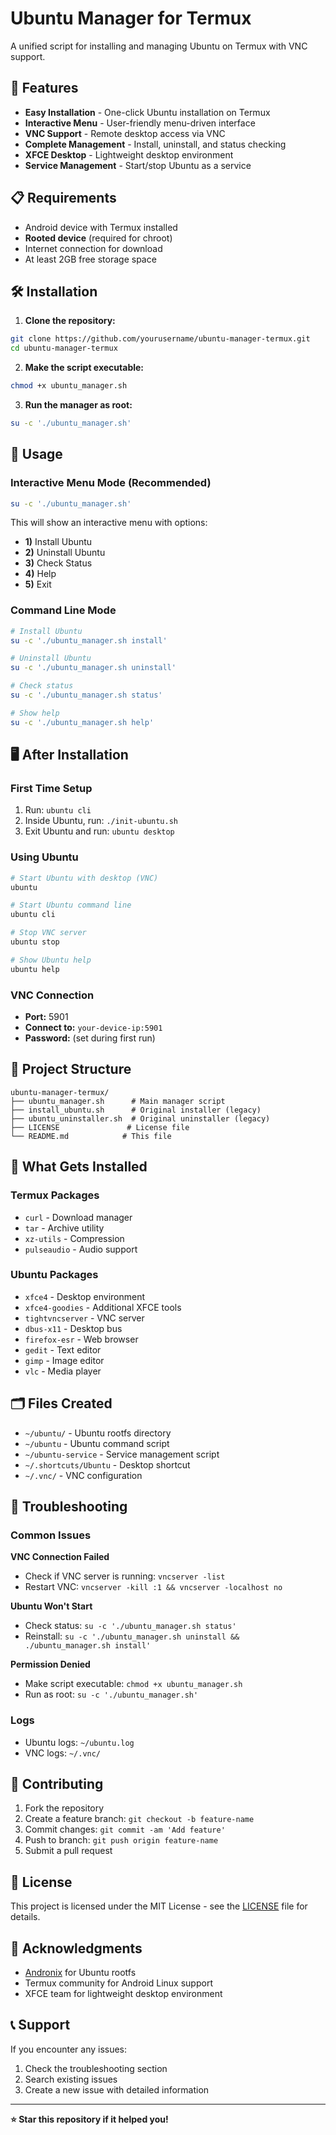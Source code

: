 # Ubuntu Manager for Termux

A unified script for installing and managing Ubuntu on Termux with VNC support.

## 🚀 Features

- **Easy Installation** - One-click Ubuntu installation on Termux
- **Interactive Menu** - User-friendly menu-driven interface
- **VNC Support** - Remote desktop access via VNC
- **Complete Management** - Install, uninstall, and status checking
- **XFCE Desktop** - Lightweight desktop environment
- **Service Management** - Start/stop Ubuntu as a service

## 📋 Requirements

- Android device with Termux installed
- **Rooted device** (required for chroot)
- Internet connection for download
- At least 2GB free storage space

## 🛠️ Installation

1. **Clone the repository:**
```bash
git clone https://github.com/yourusername/ubuntu-manager-termux.git
cd ubuntu-manager-termux
```

2. **Make the script executable:**
```bash
chmod +x ubuntu_manager.sh
```

3. **Run the manager as root:**
```bash
su -c './ubuntu_manager.sh'
```

## 🎯 Usage

### Interactive Menu Mode (Recommended)
```bash
su -c './ubuntu_manager.sh'
```
This will show an interactive menu with options:
- **1)** Install Ubuntu
- **2)** Uninstall Ubuntu
- **3)** Check Status
- **4)** Help
- **5)** Exit

### Command Line Mode
```bash
# Install Ubuntu
su -c './ubuntu_manager.sh install'

# Uninstall Ubuntu
su -c './ubuntu_manager.sh uninstall'

# Check status
su -c './ubuntu_manager.sh status'

# Show help
su -c './ubuntu_manager.sh help'
```

## 🖥️ After Installation

### First Time Setup
1. Run: `ubuntu cli`
2. Inside Ubuntu, run: `./init-ubuntu.sh`
3. Exit Ubuntu and run: `ubuntu desktop`

### Using Ubuntu
```bash
# Start Ubuntu with desktop (VNC)
ubuntu

# Start Ubuntu command line
ubuntu cli

# Stop VNC server
ubuntu stop

# Show Ubuntu help
ubuntu help
```

### VNC Connection
- **Port:** 5901
- **Connect to:** `your-device-ip:5901`
- **Password:** (set during first run)

## 📁 Project Structure

```
ubuntu-manager-termux/
├── ubuntu_manager.sh      # Main manager script
├── install_ubuntu.sh      # Original installer (legacy)
├── ubuntu_uninstaller.sh  # Original uninstaller (legacy)
├── LICENSE               # License file
└── README.md            # This file
```

## 🔧 What Gets Installed

### Termux Packages
- `curl` - Download manager
- `tar` - Archive utility
- `xz-utils` - Compression
- `pulseaudio` - Audio support

### Ubuntu Packages
- `xfce4` - Desktop environment
- `xfce4-goodies` - Additional XFCE tools
- `tightvncserver` - VNC server
- `dbus-x11` - Desktop bus
- `firefox-esr` - Web browser
- `gedit` - Text editor
- `gimp` - Image editor
- `vlc` - Media player

## 🗂️ Files Created

- `~/ubuntu/` - Ubuntu rootfs directory
- `~/ubuntu` - Ubuntu command script
- `~/ubuntu-service` - Service management script
- `~/.shortcuts/Ubuntu` - Desktop shortcut
- `~/.vnc/` - VNC configuration

## 🚨 Troubleshooting

### Common Issues

**VNC Connection Failed**
- Check if VNC server is running: `vncserver -list`
- Restart VNC: `vncserver -kill :1 && vncserver -localhost no`

**Ubuntu Won't Start**
- Check status: `su -c './ubuntu_manager.sh status'`
- Reinstall: `su -c './ubuntu_manager.sh uninstall && ./ubuntu_manager.sh install'`

**Permission Denied**
- Make script executable: `chmod +x ubuntu_manager.sh`
- Run as root: `su -c './ubuntu_manager.sh'`

### Logs
- Ubuntu logs: `~/ubuntu.log`
- VNC logs: `~/.vnc/`

## 🤝 Contributing

1. Fork the repository
2. Create a feature branch: `git checkout -b feature-name`
3. Commit changes: `git commit -am 'Add feature'`
4. Push to branch: `git push origin feature-name`
5. Submit a pull request

## 📄 License

This project is licensed under the MIT License - see the [LICENSE](LICENSE) file for details.

## 🙏 Acknowledgments

- [Andronix](https://github.com/AndronixApp) for Ubuntu rootfs
- Termux community for Android Linux support
- XFCE team for lightweight desktop environment

## 📞 Support

If you encounter any issues:
1. Check the troubleshooting section
2. Search existing issues
3. Create a new issue with detailed information

---

**⭐ Star this repository if it helped you!** 